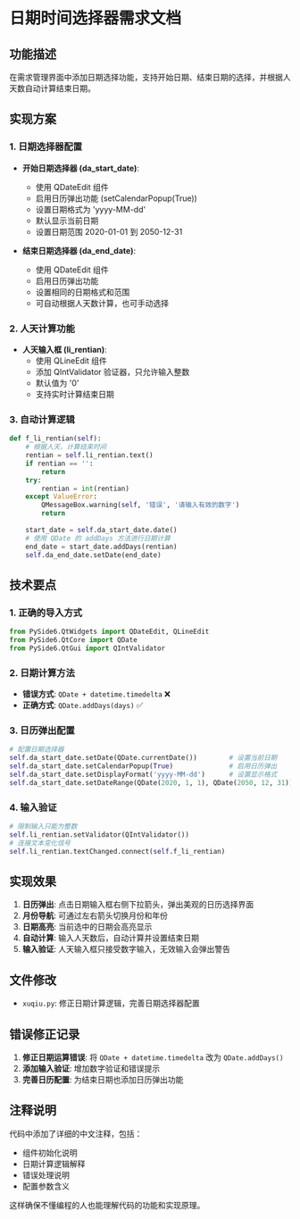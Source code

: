 # 日期时间选择器需求文档

## 功能描述
在需求管理界面中添加日期选择功能，支持开始日期、结束日期的选择，并根据人天数自动计算结束日期。

## 实现方案

### 1. 日期选择器配置
- **开始日期选择器 (da_start_date)**:
  - 使用 QDateEdit 组件
  - 启用日历弹出功能 (setCalendarPopup(True))
  - 设置日期格式为 'yyyy-MM-dd'
  - 默认显示当前日期
  - 设置日期范围 2020-01-01 到 2050-12-31

- **结束日期选择器 (da_end_date)**:
  - 使用 QDateEdit 组件
  - 启用日历弹出功能
  - 设置相同的日期格式和范围
  - 可自动根据人天数计算，也可手动选择

### 2. 人天计算功能
- **人天输入框 (li_rentian)**:
  - 使用 QLineEdit 组件
  - 添加 QIntValidator 验证器，只允许输入整数
  - 默认值为 '0'
  - 支持实时计算结束日期

### 3. 自动计算逻辑
```python
def f_li_rentian(self):
    # 根据人天，计算结束时间
    rentian = self.li_rentian.text()
    if rentian == '':
        return
    try:
        rentian = int(rentian)
    except ValueError:
        QMessageBox.warning(self, '错误', '请输入有效的数字')
        return
    
    start_date = self.da_start_date.date()
    # 使用 QDate 的 addDays 方法进行日期计算
    end_date = start_date.addDays(rentian)
    self.da_end_date.setDate(end_date)
```

## 技术要点

### 1. 正确的导入方式
```python
from PySide6.QtWidgets import QDateEdit, QLineEdit
from PySide6.QtCore import QDate
from PySide6.QtGui import QIntValidator
```

### 2. 日期计算方法
- **错误方式**: `QDate + datetime.timedelta` ❌
- **正确方式**: `QDate.addDays(days)` ✅

### 3. 日历弹出配置
```python
# 配置日期选择器
self.da_start_date.setDate(QDate.currentDate())        # 设置当前日期
self.da_start_date.setCalendarPopup(True)              # 启用日历弹出
self.da_start_date.setDisplayFormat('yyyy-MM-dd')      # 设置显示格式
self.da_start_date.setDateRange(QDate(2020, 1, 1), QDate(2050, 12, 31))  # 设置日期范围
```

### 4. 输入验证
```python
# 限制输入只能为整数
self.li_rentian.setValidator(QIntValidator())
# 连接文本变化信号
self.li_rentian.textChanged.connect(self.f_li_rentian)
```

## 实现效果
1. **日历弹出**: 点击日期输入框右侧下拉箭头，弹出美观的日历选择界面
2. **月份导航**: 可通过左右箭头切换月份和年份
3. **日期高亮**: 当前选中的日期会高亮显示
4. **自动计算**: 输入人天数后，自动计算并设置结束日期
5. **输入验证**: 人天输入框只接受数字输入，无效输入会弹出警告

## 文件修改
- `xuqiu.py`: 修正日期计算逻辑，完善日期选择器配置

## 错误修正记录
1. **修正日期运算错误**: 将 `QDate + datetime.timedelta` 改为 `QDate.addDays()`
2. **添加输入验证**: 增加数字验证和错误提示
3. **完善日历配置**: 为结束日期也添加日历弹出功能

## 注释说明
代码中添加了详细的中文注释，包括：
- 组件初始化说明
- 日期计算逻辑解释
- 错误处理说明
- 配置参数含义

这样确保不懂编程的人也能理解代码的功能和实现原理。 